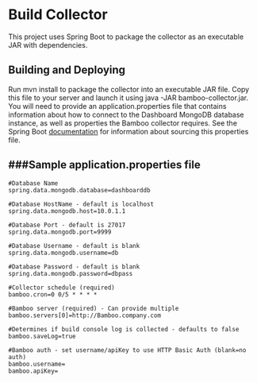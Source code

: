 Build Collector
=================

This project uses Spring Boot to package the collector as an executable JAR with dependencies.

Building and Deploying
--------------------------------------

Run mvn install to package the collector into an executable JAR file. Copy this file to your server and launch it using
java -JAR bamboo-collector.jar. You will need to provide an application.properties file that contains information about how
to connect to the Dashboard MongoDB database instance, as well as properties the Bamboo collector requires. See
the Spring Boot [documentation](http://docs.spring.io/spring-boot/docs/current-SNAPSHOT/reference/htmlsingle/#boot-features-external-config-application-property-files)
for information about sourcing this properties file.

###Sample application.properties file
--------------------------------------

    #Database Name 
    spring.data.mongodb.database=dashboarddb

    #Database HostName - default is localhost
    spring.data.mongodb.host=10.0.1.1

    #Database Port - default is 27017
    spring.data.mongodb.port=9999

    #Database Username - default is blank
    spring.data.mongodb.username=db

    #Database Password - default is blank
    spring.data.mongodb.password=dbpass

    #Collector schedule (required)
    bamboo.cron=0 0/5 * * * *

    #Bamboo server (required) - Can provide multiple
    bamboo.servers[0]=http://Bamboo.company.com

    #Determines if build console log is collected - defaults to false
    bamboo.saveLog=true

    #Bamboo auth - set username/apiKey to use HTTP Basic Auth (blank=no auth)
    bamboo.username=
    bamboo.apiKey=
